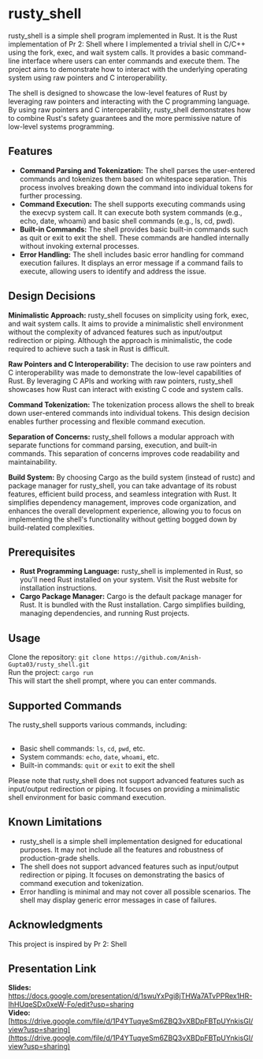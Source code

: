 # rusty_shell
rusty_shell is a simple shell program implemented in Rust. It is the Rust implementation of Pr 2: Shell where I implemented a trivial shell in C/C++ using the fork, exec, and wait system calls. It provides a basic command-line interface where users can enter commands and execute them. The project aims to demonstrate how to interact with the underlying operating system using raw pointers and C interoperability.

The shell is designed to showcase the low-level features of Rust by leveraging raw pointers and interacting with the C programming language. By using raw pointers and C interoperability, rusty_shell demonstrates how to combine Rust's safety guarantees and the more permissive nature of low-level systems programming.

## Features
* **Command Parsing and Tokenization:** The shell parses the user-entered commands and tokenizes them based on whitespace separation. This process involves breaking down the command into individual tokens for further processing. <br>
* **Command Execution:** The shell supports executing commands using the execvp system call. It can execute both system commands (e.g., echo, date, whoami) and basic shell commands (e.g., ls, cd, pwd). <br>
* **Built-in Commands:** The shell provides basic built-in commands such as quit or exit to exit the shell. These commands are handled internally without invoking external processes. <br>
* **Error Handling:** The shell includes basic error handling for command execution failures. It displays an error message if a command fails to execute, allowing users to identify and address the issue. <br>

## Design Decisions
**Minimalistic Approach:** rusty_shell focuses on simplicity using fork, exec, and wait system calls. It aims to provide a minimalistic shell environment without the complexity of advanced features such as input/output redirection or piping. Although the approach is minimalistic, the code required to achieve such a task in Rust is difficult.

**Raw Pointers and C Interoperability:** The decision to use raw pointers and C interoperability was made to demonstrate the low-level capabilities of Rust. By leveraging C APIs and working with raw pointers, rusty_shell showcases how Rust can interact with existing C code and system calls.

**Command Tokenization:** The tokenization process allows the shell to break down user-entered commands into individual tokens. This design decision enables further processing and flexible command execution.

**Separation of Concerns:** rusty_shell follows a modular approach with separate functions for command parsing, execution, and built-in commands. This separation of concerns improves code readability and maintainability.

**Build System:** By choosing Cargo as the build system (instead of rustc) and package manager for rusty_shell, you can take advantage of its robust features, efficient build process, and seamless integration with Rust. It simplifies dependency management, improves code organization, and enhances the overall development experience, allowing you to focus on implementing the shell's functionality without getting bogged down by build-related complexities.

## Prerequisites
* **Rust Programming Language:** rusty_shell is implemented in Rust, so you'll need Rust installed on your system. Visit the Rust website for installation instructions. <br>
* **Cargo Package Manager:** Cargo is the default package manager for Rust. It is bundled with the Rust installation. Cargo simplifies building, managing dependencies, and running Rust projects. <br>

## Usage
Clone the repository: `git clone https://github.com/Anish-Gupta03/rusty_shell.git` <br>
Run the project: `cargo run` <br>
This will start the shell prompt, where you can enter commands. <br>

## Supported Commands
The rusty_shell supports various commands, including: <br> <br>

* Basic shell commands: `ls`, `cd`, `pwd`, etc.
* System commands: `echo`, `date`, `whoami`, etc.
* Built-in commands: `quit` or `exit` to exit the shell <br>

Please note that rusty_shell does not support advanced features such as input/output redirection or piping. It focuses on providing a minimalistic shell environment for basic command execution.

## Known Limitations
* rusty_shell is a simple shell implementation designed for educational purposes. It may not include all the features and robustness of production-grade shells.
* The shell does not support advanced features such as input/output redirection or piping. It focuses on demonstrating the basics of command execution and tokenization.
* Error handling is minimal and may not cover all possible scenarios. The shell may display generic error messages in case of failures.

## Acknowledgments
This project is inspired by Pr 2: Shell

## Presentation Link
**Slides:** https://docs.google.com/presentation/d/1swuYxPgi8jTHWa7ATvPPRex1HR-IhHUqeSDx0xeW-Fo/edit?usp=sharing
<br>
**Video:** [https://drive.google.com/file/d/1P4YTuqyeSm6ZBQ3vXBDpFBTpUYnkisGI/view?usp=sharing](https://drive.google.com/file/d/1P4YTuqyeSm6ZBQ3vXBDpFBTpUYnkisGI/view?usp=sharing)
<br>

